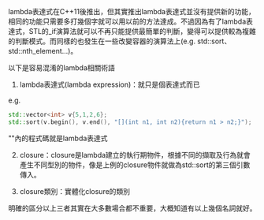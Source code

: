 lambda表達式在C++11後推出，但其實推出lambda表達式並沒有提供新的功能，相同的功能只需要多打幾個字就可以用以前的方法達成。不過因為有了lambda表達式，STL的_if演算法就可以不再只能提供最簡單的判斷，變得可以提供較為複雜的判斷模式。而同樣的也發生在一些改變容器的演算法上(e.g. std::sort、std::nth_element...)。

以下是容易混淆的lambda相關術語
1. lambda表達式(lambda expression)：就只是個表達式而已

e.g.
```cpp
std::vector<int> v{5,1,2,6};
std::sort(v.begin(), v.end(), "[](int n1, int n2){return n1 > n2;}");
```

""內的程式碼就是lambda表達式

2. closure：closure是lambda建立的執行期物件，根據不同的擷取及行為就會產生不同型別的物件，像是上例的closure物件就做為std::sort的第三個引數傳入。

3. closure類別：實體化closure的類別

明確的區分以上三者其實在大多數場合都不重要，大概知道有以上幾個名詞就好。